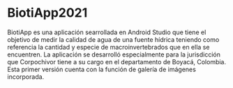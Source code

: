 # BiotiApp2021

BiotiApp es una aplicación searrollada en Android Studio que tiene el objetivo de medir la calidad de agua de una fuente hídrica teniendo como referencia la cantidad y especie de macroinvertebrados que en ella se encuentren. La aplicación se desarrolló especialmente para la jurisdicción que Corpochivor tiene a su cargo en el departamento de Boyacá, Colombia. Esta primer versión cuenta con la función de galería de imágenes incorporada.
